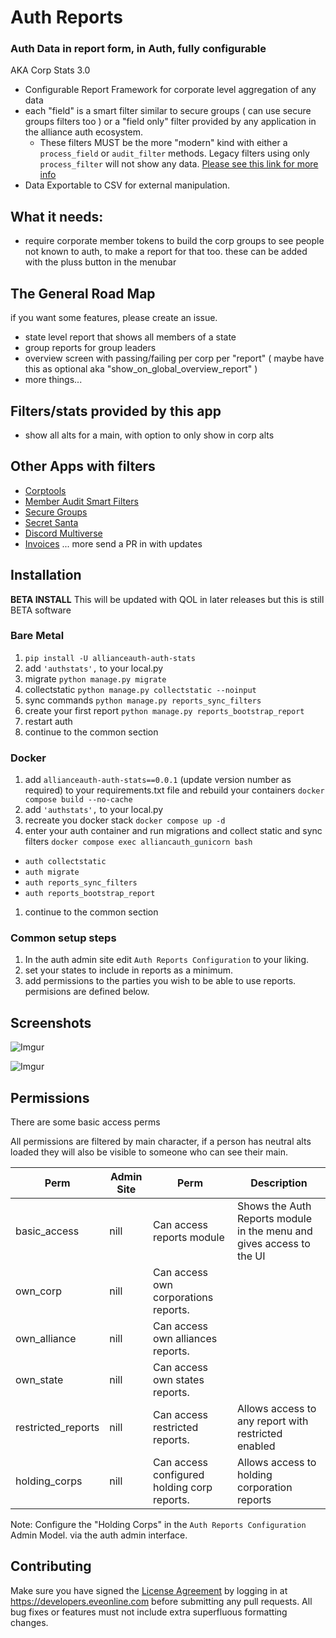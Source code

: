 # Auth Reports

### Auth Data in report form, in Auth, fully configurable

AKA Corp Stats 3.0

- Configurable Report Framework for corporate level aggregation of any data
- each "field" is a smart filter similar to secure groups ( can use secure groups filters too ) or a "field only" filter provided by any application in the alliance auth ecosystem.
  - These filters MUST be the more "modern" kind with either a `process_field` or `audit_filter` methods. Legacy filters using only `process_filter` will not show any data. [Please see this link for more info](https://github.com/Solar-Helix-Independent-Transport/allianceauth-secure-groups/blob/main/THRID_PARTY.md)
- Data Exportable to CSV for external manipulation.

## What it needs:

- require corporate member tokens to build the corp groups to see people not known to auth, to make a report for that too. these can be added with the pluss button in the menubar

## The General Road Map

if you want some features, please create an issue.

- state level report that shows all members of a state
- group reports for group leaders
- overview screen with passing/failing per corp per "report" ( maybe have this as optional aka "show_on_global_overview_report" )
- more things...

## Filters/stats provided by this app

- show all alts for a main, with option to only show in corp alts

## Other Apps with filters

- [Corptools](https://github.com/Solar-Helix-Independent-Transport/allianceauth-corp-tools?tab=readme-ov-file#corptools)
- [Member Audit Smart Filters](https://github.com/ppfeufer/aa-ma-securegroups)
- [Secure Groups](https://github.com/Solar-Helix-Independent-Transport/allianceauth-secure-groups)
- [Secret Santa](https://gitlab.com/tactical-supremacy/aa-secret-santa)
- [Discord Multiverse](https://github.com/Solar-Helix-Independent-Transport/allianceauth-discord-multiverse)
- [Invoices](https://github.com/Solar-Helix-Independent-Transport/allianceauth-invoice-manager)
  ... more send a PR in with updates

## Installation

**BETA INSTALL** This will be updated with QOL in later releases but this is still BETA software

### Bare Metal

1. `pip install -U allianceauth-auth-stats`
1. add `'authstats',` to your local.py
1. migrate `python manage.py migrate`
1. collectstatic `python manage.py collectstatic --noinput`
1. sync commands `python manage.py reports_sync_filters`
1. create your first report `python manage.py reports_bootstrap_report`
1. restart auth
1. continue to the common section

### Docker

1. add `allianceauth-auth-stats==0.0.1` (update version number as required) to your requirements.txt file and rebuild your containers `docker compose build --no-cache`
1. add `'authstats',` to your local.py
1. recreate you docker stack `docker compose up -d`
1. enter your auth container and run migrations and collect static and sync filters `docker compose exec alliancauth_gunicorn bash`

- `auth collectstatic`
- `auth migrate`
- `auth reports_sync_filters`
- `auth reports_bootstrap_report`

1. continue to the common section

### Common setup steps

1. In the auth admin site edit `Auth Reports Configuration` to your liking.
1. set your states to include in reports as a minimum.
1. add permissions to the parties you wish to be able to use reports. permisions are defined below.

## Screenshots

![Imgur](https://i.imgur.com/FhCpfMC.png)

![Imgur](https://i.imgur.com/MCV0zWX.png)

## Permissions

There are some basic access perms

All permissions are filtered by main character, if a person has neutral alts loaded they will also be visible to someone who can see their main.

| Perm               | Admin Site | Perm                                        | Description                                                          |
| ------------------ | ---------- | ------------------------------------------- | -------------------------------------------------------------------- |
| basic_access       | nill       | Can access reports module                   | Shows the Auth Reports module in the menu and gives access to the UI |
| own_corp           | nill       | Can access own corporations reports.        |                                                                      |
| own_alliance       | nill       | Can access own alliances reports.           |                                                                      |
| own_state          | nill       | Can access own states reports.              |                                                                      |
| restricted_reports | nill       | Can access restricted reports.              | Allows access to any report with restricted enabled                  |
| holding_corps      | nill       | Can access configured holding corp reports. | Allows access to holding corporation reports                         |

Note: Configure the "Holding Corps" in the `Auth Reports Configuration` Admin Model. via the auth admin interface.

## Contributing

Make sure you have signed the [License Agreement](https://developers.eveonline.com/resource/license-agreement) by logging in at https://developers.eveonline.com before submitting any pull requests. All bug fixes or features must not include extra superfluous formatting changes.
